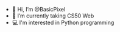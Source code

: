 - 👋 Hi, I’m @BasicPixel
- 🌱 I’m currently taking CS50 Web
- 💻 I'm interested in Python programming

<!---
BasicPixel/BasicPixel is a ✨ special ✨ repository because its `README.md` (this file) appears on your GitHub profile.
You can click the Preview link to take a look at your changes.
--->

